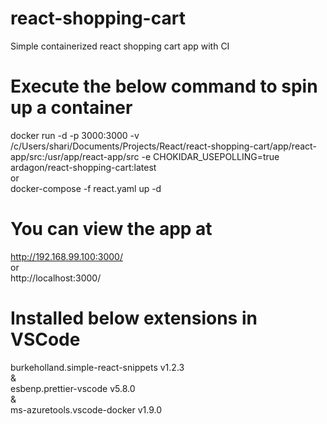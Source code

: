 # react-shopping-cart
Simple containerized react shopping cart app with CI

# Execute the below command to spin up a container
docker run -d -p 3000:3000 -v /c/Users/shari/Documents/Projects/React/react-shopping-cart/app/react-app/src:/usr/app/react-app/src -e CHOKIDAR_USEPOLLING=true ardagon/react-shopping-cart:latest
<br/>
or
<br/>
docker-compose -f react.yaml up -d

# You can view the app at
http://192.168.99.100:3000/ <br/>
or <br/>
http://localhost:3000/ <br/>

# Installed below extensions in VSCode
burkeholland.simple-react-snippets v1.2.3 <br/>
& <br/>
esbenp.prettier-vscode v5.8.0 <br/>
& <br/>
ms-azuretools.vscode-docker v1.9.0
